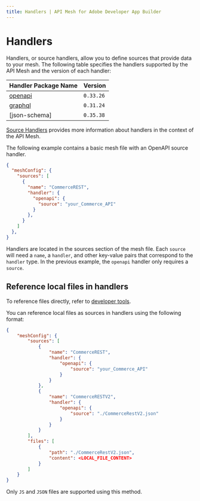 ```yaml
---
title: Handlers | API Mesh for Adobe Developer App Builder
---
```


# Handlers

Handlers, or source handlers, allow you to define sources that provide data to your mesh. The following table specifies the handlers supported by the API Mesh and the version of each handler:

| Handler Package Name | Version |
|------------|------------|
[openapi] | `0.33.26`
[graphql] | `0.31.24`
[json-schema] | `0.35.38`

[Source Handlers] provides more information about handlers in the context of the API Mesh.

The following example contains a basic mesh file with an OpenAPI source handler.

```json
{
  "meshConfig": {
    "sources": [
      {
        "name": "CommerceREST",
        "handler": {
          "openapi": {
            "source": "your_Commerce_API"
          }
        },
      }
    ]
  },
}
```

Handlers are located in the sources section of the mesh file. Each `source` will need a `name`, a `handler`, and other key-value pairs that correspond to the `handler` type. In the previous example, the `openapi` handler only requires a `source`.

## Reference local files in handlers

<InlineAlert variant="info" slots="text"/>

To reference files directly, refer to [developer tools](../../gateway/developer-tools.md#reference-files-directly).

You can reference local files as sources in handlers using the following format:

```json
{
    "meshConfig": {
        "sources": [
            {
                "name": "CommerceREST",
                "handler": {
                    "openapi": {
                        "source": "your_Commerce_API"
                    }
                }
            },
            {
                "name": "CommerceRESTV2",
                "handler": {
                    "openapi": {
                        "source": "./CommerceRestV2.json"
                    }
                }
            }
        ],
        "files": [
            {
                "path": "./CommerceRestV2.json",
                "content": <LOCAL_FILE_CONTENT>
            }
        ]
    }
}
```

<InlineAlert variant="info" slots="text"/>

Only `JS` and `JSON` files are supported using this method.

<!-- Link Definitions -->
[OpenAPI]: openapi.md
[GraphQL]: graphql.md
[JSON Schemas]: json-schema.md
[Source Handlers]: /gateway/source-handlers.md
